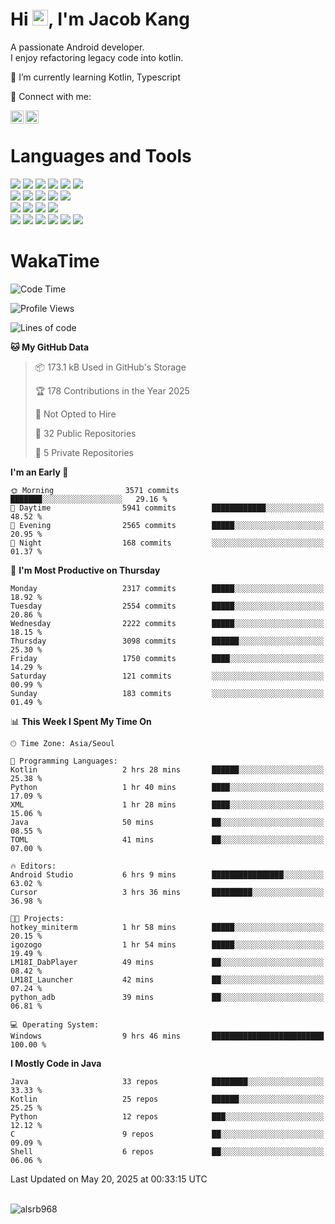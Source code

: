 # Hi <img src="https://media.giphy.com/media/hvRJCLFzcasrR4ia7z/giphy.gif" width="25px">, I'm Jacob Kang
A passionate Android developer.
</br>
I enjoy refactoring legacy code into kotlin.

🌱 I’m currently learning Kotlin, Typescript

🤝 Connect with me:

<a href="https://www.linkedin.com/in/minkyu-kang-b7477b1b2/"><img align="left" src="https://raw.githubusercontent.com/yushi1007/yushi1007/main/images/linkedin.svg" alt="Minkyu Kang | LinkedIn" width="21px"/></a>
<a href="https://www.instagram.com/_jacob_kang/"><img align="left" src="https://raw.githubusercontent.com/yushi1007/yushi1007/main/images/instagram.svg" alt="Jacob Kang | Instagram" width="21px"/></a>

</br>

# Languages and Tools

<div align="left">
<img src="https://img.shields.io/badge/java-007396?logo=java&logoColor=white"/>
<img src="https://img.shields.io/badge/kotlin-7F52FF?logo=kotlin&logoColor=white"/>
<img src="https://img.shields.io/badge/python-3776AB?logo=python&logoColor=white"/>
<img src="https://img.shields.io/badge/bash shell-4EAA25?logo=gnubash&logoColor=white"/>
<img src="https://img.shields.io/badge/c-A8B9CC?logo=c&logoColor=white"/>
<img src="https://img.shields.io/badge/c++-00599C?logo=c%2b%2b&logoColor=white"/>
</div>
<div align="left">
<img src="https://img.shields.io/badge/git-F05032?logo=git&logoColor=white"/>
<img src="https://img.shields.io/badge/github-181717?logo=github&logoColor=white"/>
<img src="https://img.shields.io/badge/mysql-4479A1?logo=mysql&logoColor=white"/>
<img src="https://img.shields.io/badge/sqlite-003B57?logo=sqlite&logoColor=white"/>
<img src="https://img.shields.io/badge/amazon AWS-232F3E?logo=amazonaws&logoColor=white"/>
</div>
<div align="left">
<img src="https://img.shields.io/badge/android-3DDC84?logo=android&logoColor=white"/>
<img src="https://img.shields.io/badge/linux-FCC624?logo=linux&logoColor=white"/>
<img src="https://img.shields.io/badge/flask-000000?logo=flask&logoColor=white"/>
<img src="https://img.shields.io/badge/arduino-00979D?logo=arduino&logoColor=white"/>
</div>
<div align="left">
<img src="https://img.shields.io/badge/slack-4A154B?logo=slack&logoColor=white"/>
<img src="https://img.shields.io/badge/notion-000000?logo=notion&logoColor=white"/>
<img src="https://img.shields.io/badge/jira-0052CC?logo=jira&logoColor=white"/>
<img src="https://img.shields.io/badge/postman-FF6C37?logo=postman&logoColor=white"/>
<img src="https://img.shields.io/badge/intellij-000000?logo=intellijidea&logoColor=white"/>
<img src="https://img.shields.io/badge/pycharm-000000?logo=pycharm&logoColor=white"/>
</div>

# WakaTime

<!--START_SECTION:waka-->
![Code Time](http://img.shields.io/badge/Code%20Time-4%2C804%20hrs%204%20mins-blue)

![Profile Views](http://img.shields.io/badge/Profile%20Views-0-blue)

![Lines of code](https://img.shields.io/badge/From%20Hello%20World%20I%27ve%20Written-5.2%20million%20lines%20of%20code-blue)

**🐱 My GitHub Data** 

> 📦 173.1 kB Used in GitHub's Storage 
 > 
> 🏆 178 Contributions in the Year 2025
 > 
> 🚫 Not Opted to Hire
 > 
> 📜 32 Public Repositories 
 > 
> 🔑 5 Private Repositories 
 > 
**I'm an Early 🐤** 

```text
🌞 Morning                3571 commits        ███████░░░░░░░░░░░░░░░░░░   29.16 % 
🌆 Daytime                5941 commits        ████████████░░░░░░░░░░░░░   48.52 % 
🌃 Evening                2565 commits        █████░░░░░░░░░░░░░░░░░░░░   20.95 % 
🌙 Night                  168 commits         ░░░░░░░░░░░░░░░░░░░░░░░░░   01.37 % 
```
📅 **I'm Most Productive on Thursday** 

```text
Monday                   2317 commits        █████░░░░░░░░░░░░░░░░░░░░   18.92 % 
Tuesday                  2554 commits        █████░░░░░░░░░░░░░░░░░░░░   20.86 % 
Wednesday                2222 commits        █████░░░░░░░░░░░░░░░░░░░░   18.15 % 
Thursday                 3098 commits        ██████░░░░░░░░░░░░░░░░░░░   25.30 % 
Friday                   1750 commits        ████░░░░░░░░░░░░░░░░░░░░░   14.29 % 
Saturday                 121 commits         ░░░░░░░░░░░░░░░░░░░░░░░░░   00.99 % 
Sunday                   183 commits         ░░░░░░░░░░░░░░░░░░░░░░░░░   01.49 % 
```


📊 **This Week I Spent My Time On** 

```text
🕑︎ Time Zone: Asia/Seoul

💬 Programming Languages: 
Kotlin                   2 hrs 28 mins       ██████░░░░░░░░░░░░░░░░░░░   25.38 % 
Python                   1 hr 40 mins        ████░░░░░░░░░░░░░░░░░░░░░   17.09 % 
XML                      1 hr 28 mins        ████░░░░░░░░░░░░░░░░░░░░░   15.06 % 
Java                     50 mins             ██░░░░░░░░░░░░░░░░░░░░░░░   08.55 % 
TOML                     41 mins             ██░░░░░░░░░░░░░░░░░░░░░░░   07.00 % 

🔥 Editors: 
Android Studio           6 hrs 9 mins        ████████████████░░░░░░░░░   63.02 % 
Cursor                   3 hrs 36 mins       █████████░░░░░░░░░░░░░░░░   36.98 % 

🐱‍💻 Projects: 
hotkey_miniterm          1 hr 58 mins        █████░░░░░░░░░░░░░░░░░░░░   20.15 % 
igozogo                  1 hr 54 mins        █████░░░░░░░░░░░░░░░░░░░░   19.49 % 
LM18I_DabPlayer          49 mins             ██░░░░░░░░░░░░░░░░░░░░░░░   08.42 % 
LM18I_Launcher           42 mins             ██░░░░░░░░░░░░░░░░░░░░░░░   07.24 % 
python_adb               39 mins             ██░░░░░░░░░░░░░░░░░░░░░░░   06.81 % 

💻 Operating System: 
Windows                  9 hrs 46 mins       █████████████████████████   100.00 % 
```

**I Mostly Code in Java** 

```text
Java                     33 repos            ████████░░░░░░░░░░░░░░░░░   33.33 % 
Kotlin                   25 repos            ██████░░░░░░░░░░░░░░░░░░░   25.25 % 
Python                   12 repos            ███░░░░░░░░░░░░░░░░░░░░░░   12.12 % 
C                        9 repos             ██░░░░░░░░░░░░░░░░░░░░░░░   09.09 % 
Shell                    6 repos             ██░░░░░░░░░░░░░░░░░░░░░░░   06.06 % 
```




 Last Updated on May 20, 2025 at 00:33:15 UTC
<!--END_SECTION:waka-->

</br>

<div align="left">
<img align="left" src="https://github-readme-stats.vercel.app/api/top-langs?username=alsrb968&show_icons=true&locale=en&layout=compact&theme=dark" alt="alsrb968" />
</div>
